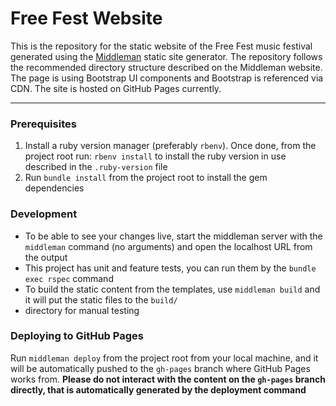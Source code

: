 # Free Fest Website

This is the repository for the static website of the Free Fest music festival generated using the
[Middleman](https://middlemanapp.com) static site generator. The repository follows the recommended directory structure
described on the Middleman website.
The page is using Bootstrap UI components and Bootstrap is referenced via CDN.
The site is hosted on GitHub Pages currently.

---
### Prerequisites
1. Install a ruby version manager (preferably `rbenv`). Once done, from the project root run: `rbenv install` to install
the ruby version in use described in the `.ruby-version` file
2. Run `bundle install` from the project root to install the gem dependencies

### Development
- To be able to see your changes live, start the middleman server with the `middleman` command (no arguments) and open the localhost URL from the output
- This project has unit and feature tests, you can run them by the `bundle exec rspec` command
- To build the static content from the templates, use `middleman build` and it will put the static files to the `build/`
- directory for manual testing

### Deploying to GitHub Pages
Run `middleman deploy` from the project root from your local machine, and it will be automatically pushed to the `gh-pages`
branch where GitHub Pages works from. **Please do not interact with the content on the `gh-pages` branch directly, that is
automatically generated by the deployment command**

